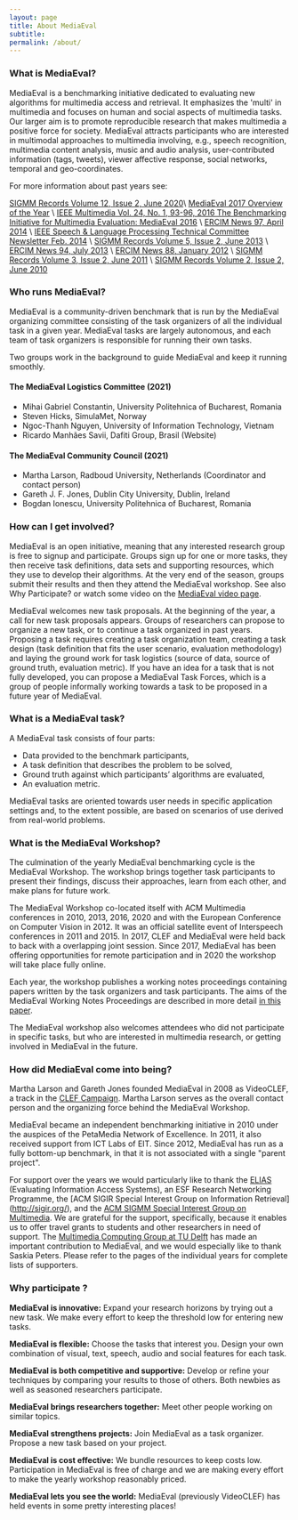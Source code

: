 ```yaml
---
layout: page
title: About MediaEval
subtitle: 
permalink: /about/
---
```

### What is MediaEval?

MediaEval is a benchmarking initiative dedicated to evaluating new algorithms for multimedia access and retrieval. It emphasizes the 'multi' in multimedia and focuses on human and social aspects of multimedia tasks. Our larger aim is to promote reproducible research that makes multimedia a positive force for society. MediaEval attracts participants who are interested in multimodal approaches to multimedia involving, e.g., speech recognition, multimedia content analysis, music and audio analysis, user-contributed information (tags, tweets), viewer affective response, social networks, temporal and geo-coordinates.

For more information about past years see:

[SIGMM Records Volume 12, Issue 2, June 2020](https://records.sigmm.org/2020/07/08/mediaeval-multimedia-evaluation-benchmark-tenth-anniversary-and-counting/)\\
[MediaEval 2017 Overview of the Year](https://youtu.be/3eE8A2mC2aw) \\
[IEEE Multimedia Vol. 24, No. 1, 93-96, 2016 The Benchmarking Initiative for Multimedia Evaluation: MediaEval 2016](http://ieeexplore.ieee.org/stamp/stamp.jsp?tp=&arnumber=7849098) \\
[ERCIM News 97, April 2014](http://ercim-news.ercim.eu/en97/events/mediaeval-2013-evaluation-campaign) \\
[IEEE Speech & Language Processing Technical Committee Newsletter Feb. 2014](http://www.signalprocessingsociety.org/technical-committees/list/sl-tc/spl-nl/2014-02/sltc-newsletter-february-2014-mediaeval-2013/) \\
[SIGMM Records Volume 5, Issue 2, June 2013](http://records.sigmm.ndlab.net/2013/07/mediaeval-multimedia-benchmark-highlights-from-the-ongoing-2013-season/) \\
[ERCIM News 94, July 2013](http://ercim-news.ercim.eu/en94/events/mediaeval-2012-evaluation-campaign) \\
[ERCIM News 88, January 2012](http://ercim-news.ercim.eu/en88/events/mediaeval-2011-evaluation-campaign) \\
[SIGMM Records Volume 3, Issue 2, June 2011](http://sigmm.org/records/records1102/featured01.html) \\
[SIGMM Records Volume 2, Issue 2, June 2010](http://www.sigmm.org/records/records1002/featured03)

### Who runs MediaEval?
MediaEval is a community-driven benchmark that is run by the MediaEval organizing committee consisting of the task organizers of all the individual task in a given year. MediaEval tasks are largely autonomous, and each team of task organizers is responsible for running their own tasks.

Two groups work in the background to guide MediaEval and keep it running smoothly.

#### The MediaEval Logistics Committee (2021)
* Mihai Gabriel Constantin, University Politehnica of Bucharest, Romania
* Steven Hicks, SimulaMet, Norway
* Ngoc-Thanh Nguyen, University of Information Technology, Vietnam
* Ricardo Manhães Savii, Dafiti Group, Brasil (Website)

#### The MediaEval Community Council (2021)
* Martha Larson, Radboud University, Netherlands (Coordinator and contact person)
* Gareth J. F. Jones, Dublin City University, Dublin, Ireland
* Bogdan Ionescu, University Politehnica of Bucharest, Romania

### How can I get involved?
MediaEval is an open initiative, meaning that any interested research group is free to signup and participate. Groups sign up for one or more tasks, they then receive task definitions, data sets and supporting resources, which they use to develop their algorithms. At the very end of the season, groups submit their results and then they attend the MediaEval workshop. See also Why Participate? or watch some video on the [MediaEval video page](http://www.multimediaeval.org/video/index.html).

MediaEval welcomes new task proposals. At the beginning of the year, a call for new task proposals appears. Groups of researchers can propose to organize a new task, or to continue a task organized in past years. Proposing a task requires creating a task organization team, creating a task design (task definition that fits the user scenario, evaluation methodology) and laying the ground work for task logistics (source of data, source of ground truth, evaluation metric). If you have an idea for a task that is not fully developed, you can propose a MediaEval Task Forces, which is a group of people informally working towards a task to be proposed in a future year of MediaEval.

### What is a MediaEval task?
A MediaEval task consists of four parts:
* Data provided to the benchmark participants,
* A task definition that describes the problem to be solved,
* Ground truth against which participants’ algorithms are evaluated,
* An evaluation metric.

MediaEval tasks are oriented towards user needs in specific application settings and, to the extent possible, are based on scenarios of use derived from real-world problems.

### What is the MediaEval Workshop?

The culmination of the yearly MediaEval benchmarking cycle is the MediaEval Workshop. The workshop brings together task participants to present their findings, discuss their approaches, learn from each other, and make plans for future work. 

The MediaEval Workshop co-located itself with ACM Multimedia conferences in 2010, 2013, 2016, 2020 and with the European Conference on Computer Vision in 2012. It was an official satellite event of Interspeech conferences in 2011 and 2015. In 2017, CLEF and MediaEval were held back to back with a overlapping joint session. Since 2017, MediaEval has been offering opportunities for remote participation and in 2020 the workshop will take place fully online.

Each year, the workshop publishes a working notes proceedings containing papers written by the task organizers and task participants. The aims of the MediaEval Working Notes Proceedings are described in more detail [in this paper](http://ceur-ws.org/Vol-1436/Paper90.pdf).

The MediaEval workshop also welcomes attendees who did not participate in specific tasks, but who are interested in multimedia research, or getting involved in MediaEval in the future.

### How did MediaEval come into being?
Martha Larson and Gareth Jones founded MediaEval in 2008 as VideoCLEF, a track in the [CLEF Campaign](http://www.clef-campaign.org/). Martha Larson serves as the overall contact person and the organizing force behind the MediaEval Workshop. 

MediaEval became an independent benchmarking initiative in 2010 under the auspices of the PetaMedia Network of Excellence. In 2011, it also received support from ICT Labs of EIT. Since 2012, MediaEval has run as a fully bottom-up benchmark, in that it is not associated with a single "parent project".

For support over the years we would particularly like to thank the [ELIAS](http://elias-network.eu/) (Evaluating Information Access Systems), an ESF Research Networking Programme, the [ACM SIGIR Special Interest Group on Information Retrieval] (http://sigir.org/), and the [ACM SIGMM Special Interest Group on Multimedia](http://sigmm.org/). We are grateful for the support, specifically, because it enables us to offer travel grants to students and other researchers in need of support. The [Multimedia Computing Group at TU Delft](https://www.tudelft.nl/ewi/over-de-faculteit/afdelingen/intelligent-systems/multimedia-computing/) has made an important contribution to MediaEval, and we would especially like to thank Saskia Peters. Please refer to the pages of the individual years for complete lists of supporters. 

### Why participate ?

**MediaEval is innovative:** Expand your research horizons by trying out a new task. We make every effort to keep the threshold low for entering new tasks.

**MediaEval is flexible:** Choose the tasks that interest you. Design your own combination of visual, text, speech, audio and social features for each task.

**MediaEval is both competitive and supportive:** Develop or refine your techniques by comparing your results to those of others. Both newbies as well as seasoned researchers participate.

**MediaEval brings researchers together:** Meet other people working on similar topics.

**MediaEval strengthens projects:** Join MediaEval as a task organizer. Propose a new task based on your project.

**MediaEval is cost effective:** We bundle resources to keep costs low. Participation in MediaEval is free of charge and we are making every effort to make the yearly workshop reasonably priced.

**MediaEval lets you see the world:** MediaEval (previously VideoCLEF) has held events in some pretty interesting places!
